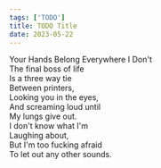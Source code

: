 ```yaml
---
tags: ['TODO']
title: TODO Title
date: 2023-05-22
---
```


Your Hands Belong Everywhere I Don't  
The final boss of life  
Is a three way tie  
Between printers,  
Looking you in the eyes,  
And screaming loud until  
My lungs give out.  
I don't know what I'm  
Laughing about,  
But I'm too fucking afraid  
To let out any other sounds.  
